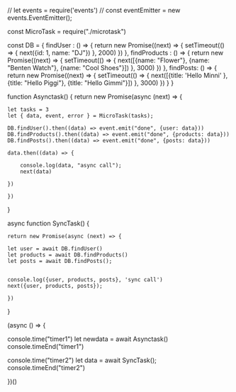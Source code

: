 // let events = require('events')
// const eventEmitter = new events.EventEmitter(); 

const MicroTask = require("./microtask")
   
const DB = {
 findUser : () => {
    return new Promise((next) => {
        setTimeout(() => {
            next({id: 1, name: "DJ"})
        }, 2000)
    })
},
 findProducts : () => {
    return new Promise((next) => {
        setTimeout(() => {
            next([{name: "Flower"}, {name: "Benten Watch"}, {name: "Cool Shoes"}])
        }, 3000)
    })
 },
 findPosts: () => {
    return new Promise((next) => {
        setTimeout(() => {
            next([{title: 'Hello Minni' }, {title: "Hello Piggi"}, {title: "Hello Gimmi"}])
        }, 3000)
    })
 }
}


function Asynctask() {
    return new Promise(async (next) => {

    let tasks = 3
    let { data, event, error } = MicroTask(tasks);
   
    DB.findUser().then((data) => event.emit("done", {user: data}))
    DB.findProducts().then((data) => event.emit("done", {products: data}))
    DB.findPosts().then((data) => event.emit("done", {posts: data}))

    data.then((data) => {

        console.log(data, "async call");
        next(data)

    })

    })

}



async function SyncTask() {
 
    return new Promise(async (next) => {

    let user = await DB.findUser()
    let products = await DB.findProducts()
    let posts = await DB.findPosts();


    console.log({user, products, posts}, 'sync call')
    next({user, products, posts});

    })

}

(async () => {


console.time("timer1")
let newdata = await Asynctask()
console.timeEnd("timer1")

console.time("timer2")
let data = await SyncTask();
console.timeEnd("timer2")


})()


